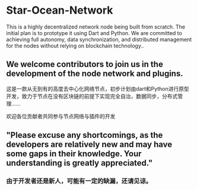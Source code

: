 # Star-Ocean-Network
 This is a highly decentralized network node being built from scratch. The initial plan is to prototype it using Dart and Python. We are committed to achieving full autonomy, data synchronization, and distributed management for the nodes without relying on blockchain technology..
## We welcome contributors to join us in the development of the node network and plugins.

这是一款从无到有的高度去中心化网络节点，初步计划由dart和Python进行原型开发，致力于节点在没有区块链的前提下实现完全自治，数据同步，分布式管理……

欢迎各位贡献者共同参与节点网络与插件的开发

## "Please excuse any shortcomings, as the developers are relatively new and may have some gaps in their knowledge. Your understanding is greatly appreciated."

### 由于开发者还是新人，可能有一定的缺漏，还请见谅。

